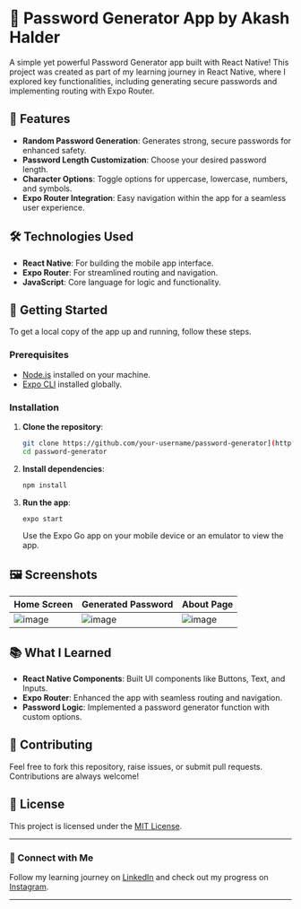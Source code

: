 # 🔐 Password Generator App by Akash Halder

A simple yet powerful Password Generator app built with React Native! This project was created as part of my learning journey in React Native, where I explored key functionalities, including generating secure passwords and implementing routing with Expo Router.

## 📱 Features

- **Random Password Generation**: Generates strong, secure passwords for enhanced safety.
- **Password Length Customization**: Choose your desired password length.
- **Character Options**: Toggle options for uppercase, lowercase, numbers, and symbols.
- **Expo Router Integration**: Easy navigation within the app for a seamless user experience.

## 🛠️ Technologies Used

- **React Native**: For building the mobile app interface.
- **Expo Router**: For streamlined routing and navigation.
- **JavaScript**: Core language for logic and functionality.

## 🚀 Getting Started

To get a local copy of the app up and running, follow these steps.

### Prerequisites

- [Node.js](https://nodejs.org/) installed on your machine.
- [Expo CLI](https://docs.expo.dev/get-started/installation/) installed globally.

### Installation

1. **Clone the repository**:
   ```bash
   git clone https://github.com/your-username/password-generator](https://github.com/Nil369/password-generator.git
   cd password-generator
   ```

2. **Install dependencies**:
   ```bash
   npm install
   ```

3. **Run the app**:
   ```bash
   expo start
   ```

   Use the Expo Go app on your mobile device or an emulator to view the app.

## 🖼️ Screenshots

| Home Screen | Generated Password | About Page |
|-------------|--------------------| ---------- |
| ![image](https://github.com/user-attachments/assets/a40db7d8-f76b-4b82-b8ea-8ba861b7ce07) | ![image](https://github.com/user-attachments/assets/5848e500-4135-4b9e-9a5c-f508361e360b) | ![image](https://github.com/user-attachments/assets/3ac48451-4b2e-42ee-ad13-c9c315bbe68c)


 

## 📚 What I Learned

- **React Native Components**: Built UI components like Buttons, Text, and Inputs.
- **Expo Router**: Enhanced the app with seamless routing and navigation.
- **Password Logic**: Implemented a password generator function with custom options.

## 🤝 Contributing

Feel free to fork this repository, raise issues, or submit pull requests. Contributions are always welcome!

## 📜 License

This project is licensed under the [MIT License](https://github.com/Nil369/password-generator/blob/master/LICENSE).

---

### 📲 Connect with Me

Follow my learning journey on [LinkedIn](https://www.linkedin.com/in/akashhalder) and check out my progress on [Instagram](https://www.instagram.com/akash_halder8043/).

---

